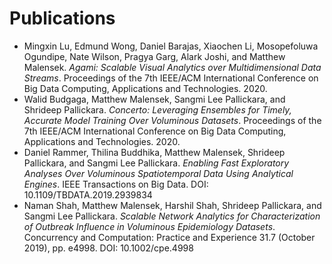 # Publications

* Mingxin Lu, Edmund Wong, Daniel Barajas, Xiaochen Li, Mosopefoluwa Ogundipe, Nate Wilson, Pragya Garg, Alark Joshi, and Matthew Malensek. *Agami: Scalable Visual Analytics over Multidimensional Data Streams*. Proceedings of the 7th IEEE/ACM International Conference on Big Data Computing, Applications and Technologies. 2020.
* Walid Budgaga, Matthew Malensek, Sangmi Lee Pallickara, and Shrideep Pallickara. *Concerto: Leveraging Ensembles for Timely, Accurate Model Training Over Voluminous Datasets*. Proceedings of the 7th IEEE/ACM International Conference on Big Data Computing, Applications and Technologies. 2020.
* Daniel Rammer, Thilina Buddhika, Matthew Malensek, Shrideep Pallickara, and Sangmi Lee Pallickara. *Enabling Fast Exploratory Analyses Over Voluminous Spatiotemporal Data Using Analytical Engines*. IEEE Transactions on Big Data. DOI: 10.1109/TBDATA.2019.2939834
* Naman Shah, Matthew Malensek, Harshil Shah, Shrideep Pallickara, and Sangmi Lee Pallickara. *Scalable Network Analytics for Characterization of Outbreak Influence in Voluminous Epidemiology Datasets*. Concurrency and Computation: Practice and Experience 31.7 (October 2019), pp. e4998. DOI: 10.1002/cpe.4998

